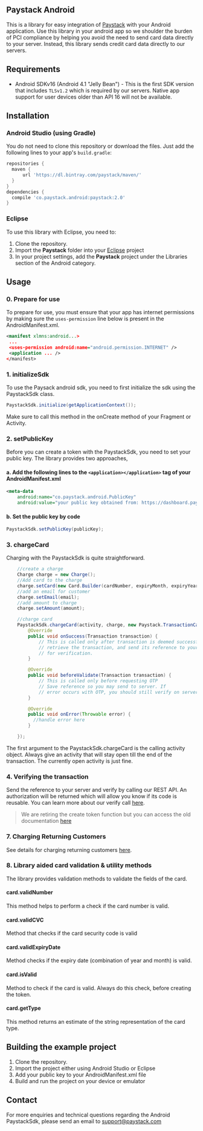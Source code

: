 ## Paystack Android

This is a library for easy integration of [Paystack](https://paystack.com) with your Android application. Use this
library in your android app so we shoulder the burden of PCI compliance by helping you
avoid the need to send card data directly to your server. Instead, this library sends credit
card data directly to our servers.

## Requirements
- Android SDKv16 (Android 4.1 "Jelly Bean") - This is the first SDK version that includes
`TLSv1.2` which is required by our servers. Native app support for user devices older than
API 16 will not be available.

## Installation

### Android Studio (using Gradle)
You do not need to clone this repository or download the files. Just add the following lines to your app's `build.gradle`:

```gradle
repositories {
  maven {
      url 'https://dl.bintray.com/paystack/maven/'
  }
}
dependencies {
  compile 'co.paystack.android:paystack:2.0'
}
```

### Eclipse
To use this library with Eclipse, you need to:

1. Clone the repository.
2. Import the **Paystack** folder into your [Eclipse](http://help.eclipse.org/juno/topic/org.eclipse.platform.doc.user/tasks/tasks-importproject.htm) project
3. In your project settings, add the **Paystack** project under the Libraries section of the Android category.

## Usage

### 0. Prepare for use

To prepare for use, you must ensure that your app has internet permissions by making sure the `uses-permission` line below is present in the AndroidManifest.xml.

```xml
<manifest xlmns:android...>
 ...
 <uses-permission android:name="android.permission.INTERNET" />
 <application ... />
</manifest>
```

### 1. initializeSdk

To use the Paysack android sdk, you need to first initialize the sdk using the PaystackSdk class.

```java
PaystackSdk.initialize(getApplicationContext());
```

Make sure to call this method in the onCreate method of your Fragment or Activity.

### 2. setPublicKey

Before you can create a token with the PaystackSdk, you need to set your public key. The library provides two approaches,

#### a. Add the following lines to the `<application></application>` tag of your AndroidManifest.xml

```xml
<meta-data
    android:name="co.paystack.android.PublicKey"
    android:value="your public key obtained from: https://dashboard.paystack.co/#/settings/developer"/>
```

#### b. Set the public key by code

```java
PaystackSdk.setPublicKey(publicKey);
```

### 3. chargeCard
Charging with the PaystackSdk is quite straightforward.
```java
    //create a charge
    Charge charge = new Charge();
    //Add card to the charge
    charge.setCard(new Card.Builder(cardNumber, expiryMonth, expiryYear, cvc).build());
    //add an email for customer
    charge.setEmail(email);
    //add amount to charge
    charge.setAmount(amount);

    //charge card
    PaystackSdk.chargeCard(activity, charge, new Paystack.TransactionCallback() {
        @Override
        public void onSuccess(Transaction transaction) {
            // This is called only after transaction is deemed successful
            // retrieve the transaction, and send its reference to your server
            // for verification.
        }

        @Override
        public void beforeValidate(Transaction transaction) {
            // This is called only before requesting OTP
            // Save reference so you may send to server. If
            // error occurs with OTP, you should still verify on server
        }

        @Override
        public void onError(Throwable error) {
          //handle error here
        }

    });
```
The first argument to the PaystackSdk.chargeCard is the calling activity object. Always
give an activity that will stay open till the end of the transaction. The currently
open activity is just fine.

### 4. Verifying the transaction
Send the reference to your server and verify by calling our REST API. An authorization will be returned which
will allow you know if its code is reusable. You can learn more about our verify call [here](developers.paystack.co/docs/verifying-transactions).

> We are retiring the create token function but you can access the old documentation [here](CREATETOKEN.md)

### 7. Charging Returning Customers
See details for charging returning customers [here](https://developers.paystack.co/docs/charging-returning-customers).

### 8. Library aided card validation & utility methods
The library provides validation methods to validate the fields of the card.

#### card.validNumber
This method helps to perform a check if the card number is valid.

#### card.validCVC
Method that checks if the card security code is valid

#### card.validExpiryDate
Method checks if the expiry date (combination of year and month) is valid.

#### card.isValid
Method to check if the card is valid. Always do this check, before creating the token.

#### card.getType
This method returns an estimate of the string representation of the card type.

## Building the example project

1. Clone the repository.
2. Import the project either using Android Studio or Eclipse
3. Add your public key to your AndroidManifest.xml file
4. Build and run the project on your device or emulator

## Contact

For more enquiries and technical questions regarding the Android PaystackSdk, please send an email to support@paystack.com
